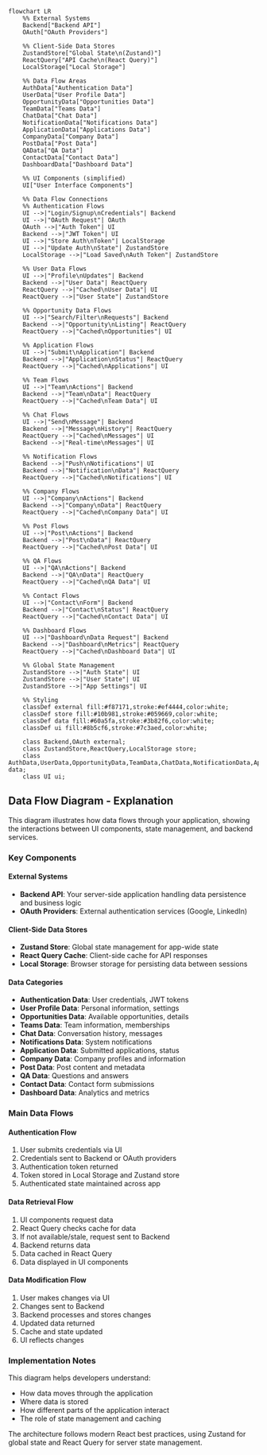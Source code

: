 ```mermaid
flowchart LR
    %% External Systems
    Backend["Backend API"]
    OAuth["OAuth Providers"]
    
    %% Client-Side Data Stores
    ZustandStore["Global State\n(Zustand)"]
    ReactQuery["API Cache\n(React Query)"]
    LocalStorage["Local Storage"]
    
    %% Data Flow Areas
    AuthData["Authentication Data"]
    UserData["User Profile Data"]
    OpportunityData["Opportunities Data"]
    TeamData["Teams Data"]
    ChatData["Chat Data"]
    NotificationData["Notifications Data"]
    ApplicationData["Applications Data"]
    CompanyData["Company Data"]
    PostData["Post Data"]
    QAData["QA Data"]
    ContactData["Contact Data"]
    DashboardData["Dashboard Data"]
    
    %% UI Components (simplified)
    UI["User Interface Components"]
    
    %% Data Flow Connections
    %% Authentication Flows
    UI -->|"Login/Signup\nCredentials"| Backend
    UI -->|"OAuth Request"| OAuth
    OAuth -->|"Auth Token"| UI
    Backend -->|"JWT Token"| UI
    UI -->|"Store Auth\nToken"| LocalStorage
    UI -->|"Update Auth\nState"| ZustandStore
    LocalStorage -->|"Load Saved\nAuth Token"| ZustandStore
    
    %% User Data Flows
    UI -->|"Profile\nUpdates"| Backend
    Backend -->|"User Data"| ReactQuery
    ReactQuery -->|"Cached\nUser Data"| UI
    ReactQuery -->|"User State"| ZustandStore
    
    %% Opportunity Data Flows
    UI -->|"Search/Filter\nRequests"| Backend
    Backend -->|"Opportunity\nListing"| ReactQuery
    ReactQuery -->|"Cached\nOpportunities"| UI
    
    %% Application Flows
    UI -->|"Submit\nApplication"| Backend
    Backend -->|"Application\nStatus"| ReactQuery
    ReactQuery -->|"Cached\nApplications"| UI
    
    %% Team Flows
    UI -->|"Team\nActions"| Backend
    Backend -->|"Team\nData"| ReactQuery
    ReactQuery -->|"Cached\nTeam Data"| UI
    
    %% Chat Flows
    UI -->|"Send\nMessage"| Backend
    Backend -->|"Message\nHistory"| ReactQuery
    ReactQuery -->|"Cached\nMessages"| UI
    Backend -->|"Real-time\nMessages"| UI
    
    %% Notification Flows
    Backend -->|"Push\nNotifications"| UI
    Backend -->|"Notification\nData"| ReactQuery
    ReactQuery -->|"Cached\nNotifications"| UI
    
    %% Company Flows
    UI -->|"Company\nActions"| Backend
    Backend -->|"Company\nData"| ReactQuery
    ReactQuery -->|"Cached\nCompany Data"| UI
    
    %% Post Flows
    UI -->|"Post\nActions"| Backend
    Backend -->|"Post\nData"| ReactQuery
    ReactQuery -->|"Cached\nPost Data"| UI
    
    %% QA Flows
    UI -->|"QA\nActions"| Backend
    Backend -->|"QA\nData"| ReactQuery
    ReactQuery -->|"Cached\nQA Data"| UI
    
    %% Contact Flows
    UI -->|"Contact\nForm"| Backend
    Backend -->|"Contact\nStatus"| ReactQuery
    ReactQuery -->|"Cached\nContact Data"| UI
    
    %% Dashboard Flows
    UI -->|"Dashboard\nData Request"| Backend
    Backend -->|"Dashboard\nMetrics"| ReactQuery
    ReactQuery -->|"Cached\nDashboard Data"| UI
    
    %% Global State Management
    ZustandStore -->|"Auth State"| UI
    ZustandStore -->|"User State"| UI
    ZustandStore -->|"App Settings"| UI
    
    %% Styling
    classDef external fill:#f87171,stroke:#ef4444,color:white;
    classDef store fill:#10b981,stroke:#059669,color:white;
    classDef data fill:#60a5fa,stroke:#3b82f6,color:white;
    classDef ui fill:#8b5cf6,stroke:#7c3aed,color:white;
    
    class Backend,OAuth external;
    class ZustandStore,ReactQuery,LocalStorage store;
    class AuthData,UserData,OpportunityData,TeamData,ChatData,NotificationData,ApplicationData,CompanyData,PostData,QAData,ContactData,DashboardData data;
    class UI ui;
```

## Data Flow Diagram - Explanation

This diagram illustrates how data flows through your application, showing the interactions between UI components, state management, and backend services.

### Key Components

#### External Systems
- **Backend API**: Your server-side application handling data persistence and business logic
- **OAuth Providers**: External authentication services (Google, LinkedIn)

#### Client-Side Data Stores
- **Zustand Store**: Global state management for app-wide state
- **React Query Cache**: Client-side cache for API responses
- **Local Storage**: Browser storage for persisting data between sessions

#### Data Categories
- **Authentication Data**: User credentials, JWT tokens
- **User Profile Data**: Personal information, settings
- **Opportunities Data**: Available opportunities, details
- **Teams Data**: Team information, memberships
- **Chat Data**: Conversation history, messages
- **Notifications Data**: System notifications
- **Application Data**: Submitted applications, status
- **Company Data**: Company profiles and information
- **Post Data**: Post content and metadata
- **QA Data**: Questions and answers
- **Contact Data**: Contact form submissions
- **Dashboard Data**: Analytics and metrics

### Main Data Flows

#### Authentication Flow
1. User submits credentials via UI
2. Credentials sent to Backend or OAuth providers
3. Authentication token returned
4. Token stored in Local Storage and Zustand store
5. Authenticated state maintained across app

#### Data Retrieval Flow
1. UI components request data
2. React Query checks cache for data
3. If not available/stale, request sent to Backend
4. Backend returns data
5. Data cached in React Query
6. Data displayed in UI components

#### Data Modification Flow
1. User makes changes via UI
2. Changes sent to Backend
3. Backend processes and stores changes
4. Updated data returned
5. Cache and state updated
6. UI reflects changes

### Implementation Notes

This diagram helps developers understand:
- How data moves through the application
- Where data is stored
- How different parts of the application interact
- The role of state management and caching

The architecture follows modern React best practices, using Zustand for global state and React Query for server state management. 